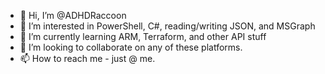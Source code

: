 - 👋 Hi, I’m @ADHDRaccoon
- 👀 I’m interested in PowerShell, C#, reading/writing JSON, and MSGraph
- 🌱 I’m currently learning ARM, Terraform, and other API stuff
- 💞️ I’m looking to collaborate on any of these platforms.
- 📫 How to reach me - just @ me.

<!---
ADHDRaccoon/ADHDRaccoon is a ✨ special ✨ repository because its `README.md` (this file) appears on your GitHub profile.
You can click the Preview link to take a look at your changes.
--->
